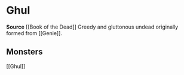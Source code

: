 ﻿---
id: '423'
name: Ghul
rarity: Common
source: '[[DATABASE/source/Book of the Dead|Book of the Dead]]'
trait:
- Ghul
type: Trait

---
# Ghul

**Source** [[Book of the Dead]]
Greedy and gluttonous undead originally formed from [[Genie]].

## Monsters

[[Ghul]]
